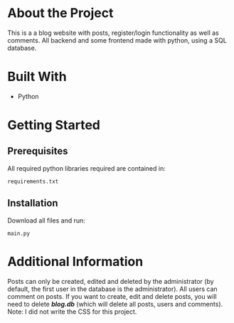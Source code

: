 # About the Project

This is a a blog website with posts, register/login functionality as well as comments. All backend and some frontend made with python, using a SQL database.

# Built With

- Python

# Getting Started

## Prerequisites

All required python libraries required are contained in:
```
requirements.txt
```

## Installation

Download all files and run:
```
main.py
```

# Additional Information

Posts can only be created, edited and deleted by the administrator (by default, the first user in the database is the administrator). All users can comment on posts. If you want to create, edit and delete posts, you will need to delete ***blog.db*** (which will delete all posts, users and comments). Note: I did not write the CSS for this project.
